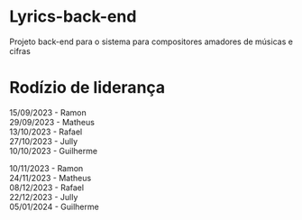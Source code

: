 # Lyrics-back-end

Projeto back-end para o sistema para compositores amadores de músicas e cifras

# Rodízio de liderança

15/09/2023 - Ramon <br/>
29/09/2023 - Matheus <br/>
13/10/2023 - Rafael <br/>
27/10/2023 - Jully <br/>
10/10/2023 - Guilherme <br/>

10/11/2023 - Ramon <br/>
24/11/2023 - Matheus <br/>
08/12/2023 - Rafael <br/>
22/12/2023 - Jully <br/>
05/01/2024 - Guilherme
